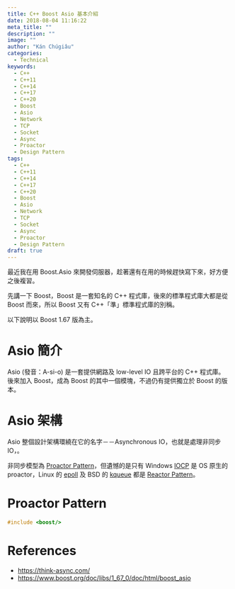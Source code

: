 ```yaml
---
title: C++ Boost Asio 基本介紹
date: 2018-08-04 11:16:22
meta_title: ""
description: ""
image: ""
author: "Kán Chúgiâu"
categories:
  - Technical
keywords:
  - C++
  - C++11
  - C++14
  - C++17
  - C++20
  - Boost
  - Asio
  - Network
  - TCP
  - Socket
  - Async
  - Proactor
  - Design Pattern
tags:
  - C++
  - C++11
  - C++14
  - C++17
  - C++20
  - Boost
  - Asio
  - Network
  - TCP
  - Socket
  - Async
  - Proactor
  - Design Pattern
draft: true
---
```


最近我在用 Boost.Asio 來開發伺服器，趁著還有在用的時候趕快寫下來，好方便之後複習。

先講一下 Boost，Boost 是一套知名的 C++ 程式庫，後來的標準程式庫大都是從 Boost 而來，所以 Boost 又有 C++「準」標準程式庫的別稱。 

以下說明以 Boost 1.67 版為主。

# Asio 簡介

Asio (發音：A-si-o) 是一套提供網路及 low-level IO 且跨平台的 C++ 程式庫。後來加入 Boost，成為 Boost 的其中一個模塊，不過仍有提供獨立於 Boost 的版本。

# Asio 架構

Asio 整個設計架構環繞在它的名字－－Asynchronous IO，也就是處理非同步 IO，。

非同步模型為 [Proactor Pattern][]，但遺憾的是只有 Windows [IOCP][] 是 OS 原生的 proactor，Linux 的 [epoll][] 及 BSD 的 [kqueue][] 都是 [Reactor Pattern][]。

# Proactor Pattern





```cpp
#include <boost/>
```



# References

- https://think-async.com/
- https://www.boost.org/doc/libs/1_67_0/doc/html/boost_asio



[Proactor Pattern]: https://en.wikipedia.org/wiki/Proactor_pattern
[Reactor Pattern]: https://en.wikipedia.org/wiki/Reactor_pattern
[IOCP]: https://zh.wikipedia.org/zh-tw/IOCP
[epoll]: https://zh.wikipedia.org/zh-tw/Epoll
[kqueue]: https://en.wikipedia.org/wiki/Kqueue
[Winsock]: https://zh.wikipedia.org/zh-tw/Winsock
